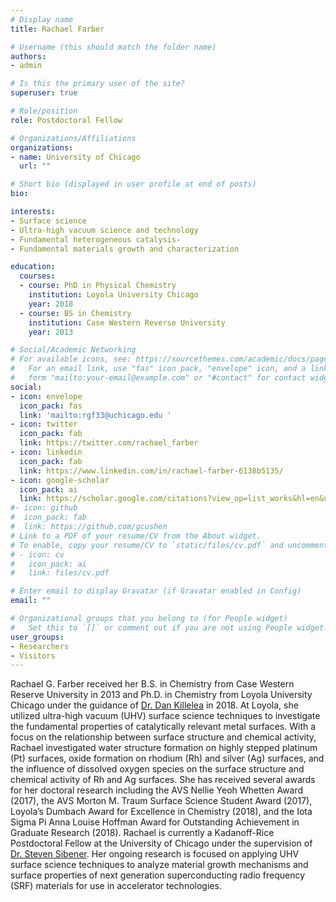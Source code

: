 ```yaml
---
# Display name
title: Rachael Farber

# Username (this should match the folder name)
authors:
- admin

# Is this the primary user of the site?
superuser: true

# Role/position
role: Postdoctoral Fellow

# Organizations/Affiliations
organizations:
- name: University of Chicago
  url: ""

# Short bio (displayed in user profile at end of posts)
bio: 

interests:
- Surface science
- Ultra-high vacuum science and technology
- Fundamental heterogeneous catalysis- 
- Fundamental materials growth and characterization

education:
  courses:
  - course: PhD in Physical Chemistry
    institution: Loyola University Chicago
    year: 2018
  - course: BS in Chemistry
    institution: Case Western Reverse University
    year: 2013

# Social/Academic Networking
# For available icons, see: https://sourcethemes.com/academic/docs/page-builder/#icons
#   For an email link, use "fas" icon pack, "envelope" icon, and a link in the
#   form "mailto:your-email@example.com" or "#contact" for contact widget.
social:
- icon: envelope
  icon_pack: fas
  link: 'mailto:rgf33@uchicago.edu '
- icon: twitter
  icon_pack: fab
  link: https://twitter.com/rachael_farber
- icon: linkedin
  icon_pack: fab
  link: https://www.linkedin.com/in/rachael-farber-6138b5135/
- icon: google-scholar
  icon_pack: ai
  link: https://scholar.google.com/citations?view_op=list_works&hl=en&user=uPHRa04AAAAJ&gmla=AJsN-F4xDMGyskygsAwDpsQv_geBsyypNIhhweqShuXsNtss1Pc2vH5bWwLS-8sN2VApKRvbCpievHuTxGcONtPtllqw1hn62BcI9iezCup9r0tWVGbU4kM
#- icon: github
#  icon_pack: fab
#  link: https://github.com/gcushen
# Link to a PDF of your resume/CV from the About widget.
# To enable, copy your resume/CV to `static/files/cv.pdf` and uncomment the lines below.
# - icon: cv
#   icon_pack: ai
#   link: files/cv.pdf

# Enter email to display Gravatar (if Gravatar enabled in Config)
email: ""

# Organizational groups that you belong to (for People widget)
#   Set this to `[]` or comment out if you are not using People widget.
user_groups:
- Researchers
- Visitors
---
```


Rachael G. Farber received her B.S. in Chemistry from Case Western Reserve University in 2013 and Ph.D. in Chemistry from Loyola University Chicago under the guidance of [Dr. Dan Killelea](http://www.killeleagroup.com/) in 2018.  At Loyola, she utilized ultra-high vacuum (UHV) surface science techniques to investigate the fundamental properties of catalytically relevant metal surfaces.  With a focus on the relationship between surface structure and chemical activity, Rachael investigated water structure formation on highly stepped platinum (Pt) surfaces, oxide formation on rhodium (Rh) and silver (Ag) surfaces, and the influence of dissolved oxygen species on the surface structure and chemical activity of Rh and Ag surfaces.  She has received several awards for her doctoral research including the AVS Nellie Yeoh Whetten Award (2017), the AVS Morton M. Traum Surface Science Student Award (2017), Loyola’s Dumbach Award for Excellence in Chemistry (2018), and the Iota Sigma Pi Anna Louise Hoffman Award for Outstanding Achievement in Graduate Research (2018).  Rachael is currently a Kadanoff-Rice Postdoctoral Fellow at the University of Chicago under the supervision of [Dr. Steven Sibener](http://sibener-group.uchicago.edu/).  Her ongoing research is focused on applying UHV surface science techniques to analyze material growth mechanisms and surface properties of next generation superconducting radio frequency (SRF) materials for use in accelerator technologies.  

